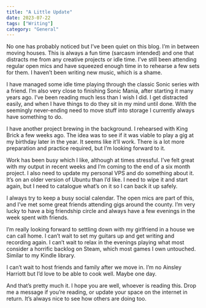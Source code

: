```yaml
---
title: "A Little Update"
date: 2023-07-22
tags: ["Writing"]
category: "General"
---
```

No one has probably noticed but I’ve been quiet on this blog. I’m in between moving houses. This is always a fun time (sarcasm intended) and one that distracts me from any creative projects or idle time. I’ve still been attending regular open mics and have squeezed enough time in to rehearse a few sets for them. I haven’t been writing new music, which is a shame.

I have managed some idle time playing through the classic Sonic series with a friend. I’m also very close to finishing Sonic Mania, after starting it many years ago. I’ve been reading much less than I wish I did. I get distracted easily, and when I have things to do they sit in my mind until done. With the seemingly never-ending need to move stuff into storage I currently always have something to do.

I have another project brewing in the background. I rehearsed with King Brick a few weeks ago. The idea was to see if it was viable to play a gig at my birthday later in the year. It seems like it’ll work. There is a lot more preparation and practice required, but I’m looking forward to it.

Work has been busy which I like, although at times stressful. I’ve felt great with my output in recent weeks and I’m coming to the end of a six month project. I also need to update my personal VPS and do something about it. It’s on an older version of Ubuntu than I’d like. I need to wipe it and start again, but I need to catalogue what’s on it so I can back it up safely.

I always try to keep a busy social calendar. The open mics are part of this, and I’ve met some great friends attending gigs around the county. I’m very lucky to have a big friendship circle and always have a few evenings in the week spent with friends.

I’m really looking forward to settling down with my girlfriend in a house we can call home. I can’t wait to set my guitars up and get writing and recording again. I can’t wait to relax in the evenings playing what most consider a horrific backlog on Steam, which most games I own untouched. Similar to my Kindle library.

I can’t wait to host friends and family after we move in. I’m no Ainsley Harriott but I’d love to be able to cook well. Maybe one day.

And that’s pretty much it. I hope you are well, whoever is reading this. Drop me a message if you’re reading, or update your space on the internet in return. It’s always nice to see how others are doing too.
